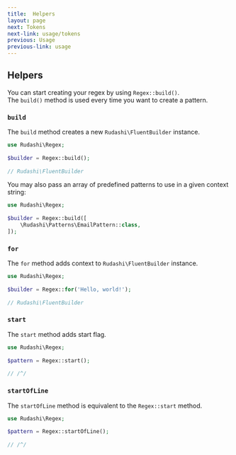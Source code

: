 ```yaml
---
title:  Helpers
layout: page
next: Tokens
next-link: usage/tokens
previous: Usage
previous-link: usage
---
```


## Helpers

You can start creating your regex by using `Regex::build()`.  
The `build()` method is used every time you want to create a pattern.

### `build`

The `build` method creates a new `Rudashi\FluentBuilder` instance.

```php
use Rudashi\Regex;
 
$builder = Regex::build();
 
// Rudashi\FluentBuilder
```

You may also pass an array of predefined patterns to use in a given context string:

```php
use Rudashi\Regex;
 
$builder = Regex::build([
    \Rudashi\Patterns\EmailPattern::class,
]);
```

### `for`

The `for` method adds context to `Rudashi\FluentBuilder` instance.

```php
use Rudashi\Regex;
 
$builder = Regex::for('Hello, world!');
 
// Rudashi\FluentBuilder
```

### `start`

The `start` method adds start flag.

```php
use Rudashi\Regex;
 
$pattern = Regex::start();
 
// /^/
```

### `startOfLine`

The `startOfLine` method is equivalent to the `Regex::start` method.

```php
use Rudashi\Regex;
 
$pattern = Regex::startOfLine();
 
// /^/
```
